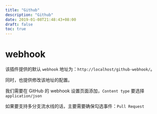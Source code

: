 ```yaml
---
title: "Github"
description: "Github"
date: 2019-01-08T21:48:43+08:00
draft: false
toc: true
---
```


# webhook

该插件提供的默认 `webhook` 地址为：`http://localhost/github-webhook/`。

同时，也提供修改该地址的配置。

我们需要在 GitHub 的 webhook 设置页面添加，`Content type` 要选择 `application/json`

如果要支持多分支流水线的话，主要需要确保勾选事件：`Pull Request`